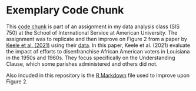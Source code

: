 # Exemplary Code Chunk
This [code chunk](Exemplary-code-chunk.pdf) is part of an assignment in my data analysis class (SIS 750) at the School of International Service at American University. The assignment was to replicate and then improve on Figure 2 from a paper by [Keele et al. (2021)](https://doi.org/10.1017/S0003055421000034) using their [data](la_turnout_basic.dta). In this paper, Keele et al. (2021) evaluate the impact of efforts to disenfranchise African American voters in Louisiana in the 1950s and 1960s. They focus specifically on the Understanding Clause, which some parishes administered and others did not.

Also incuded in this repository is the [R Markdown](exemplary-code-chunk.Rmd) file used to improve upon Figure 2.
